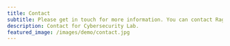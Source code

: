 ```yaml
---
title: Contact
subtitle: Please get in touch for more information. You can contact Raghava Rao Mukkamala under rrm.digi@cbs.dk 
description: Contact for Cybersecurity Lab.
featured_image: /images/demo/contact.jpg
---
```


[//]: # (Comented out because not activated {% include contact-form.html %})

